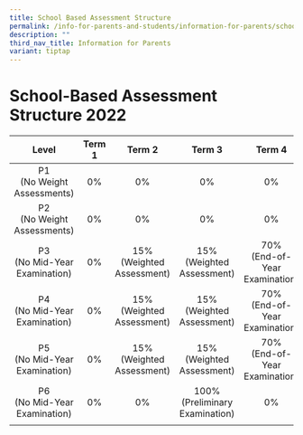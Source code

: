 ```yaml
---
title: School Based Assessment Structure
permalink: /info-for-parents-and-students/information-for-parents/school-based-assessment-structure/
description: ""
third_nav_title: Information for Parents
variant: tiptap
---
```

# **School-Based Assessment Structure 2022**

| Level | Term 1 | Term 2 | Term 3 | Term 4 |
|:---:|:---:|:---:|:---:|:---:|
| P1<br>(No Weight Assessments) | 0% | 0% | 0% | 0% |
| P2<br>(No Weight Assessments) | 0% | 0% | 0% | 0% |
| P3<br>(No Mid-Year Examination) | 0% | 15%<br>(Weighted Assessment) | 15%<br>(Weighted Assessment) | 70%<br>(End-of-Year Examination) |
| P4<br>(No Mid-Year Examination) | 0% | 15%<br>(Weighted Assessment) | 15%<br>(Weighted Assessment) | 70%<br>(End-of-Year Examination) |
| P5<br>(No Mid-Year Examination) | 0% | 15%<br>(Weighted Assessment) | 15%<br>(Weighted Assessment) | 70%<br>(End-of-Year Examination) |
| P6<br>(No Mid-Year Examination) | 0% | 0% | 100%<br>(Preliminary Examination) | 0% |
|  |  |  |  |  |